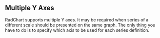 ## Multiple Y Axes
RadChart supports multiple Y axes. It may be required when series of a different scale should be presented on the same graph. The only thing you have to do is to specify which axis to be used for each series definition.